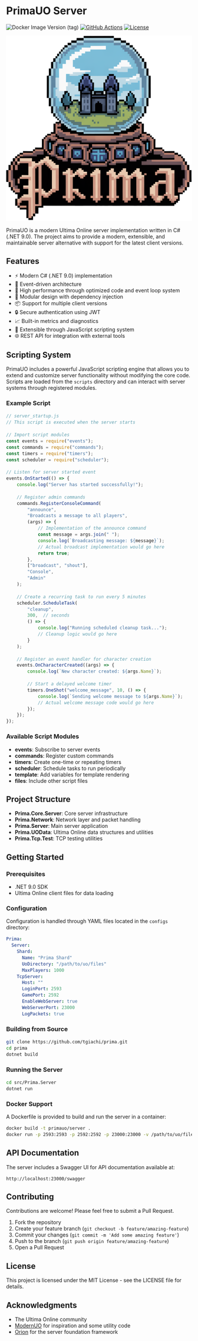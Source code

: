 # PrimaUO Server

![Docker Image Version (tag)](https://img.shields.io/docker/v/tgiachi/prima-server/latest)
[![GitHub Actions](https://github.com/tgiachi/prima/actions/workflows/docker_image.yml/badge.svg)](https://github.com/tgiachi/prima/actions/workflows/docker_image.yml)
[![License](https://img.shields.io/badge/license-MIT-red.svg)](LICENSE)

![](./Assets/prima_logo.png)

PrimaUO is a modern Ultima Online server implementation written in C# (.NET 9.0). The project aims to provide a modern, extensible, and maintainable server alternative with support for the latest client versions.

## Features

- ⚡ Modern C# (.NET 9.0) implementation
- 🔄 Event-driven architecture
- 🚀 High performance through optimized code and event loop system
- 🔌 Modular design with dependency injection
- 📦 Support for multiple client versions
- 🔒 Secure authentication using JWT
- 📈 Built-in metrics and diagnostics
- 🔧 Extensible through JavaScript scripting system
- 🌐 REST API for integration with external tools

## Scripting System

PrimaUO includes a powerful JavaScript scripting engine that allows you to extend and customize server functionality without modifying the core code. Scripts are loaded from the `scripts` directory and can interact with server systems through registered modules.

### Example Script

```javascript
// server_startup.js
// This script is executed when the server starts

// Import script modules
const events = require("events");
const commands = require("commands");
const timers = require("timers");
const scheduler = require("scheduler");

// Listen for server started event
events.OnStarted(() => {
    console.log("Server has started successfully!");

    // Register admin commands
    commands.RegisterConsoleCommand(
        "announce",
        "Broadcasts a message to all players",
        (args) => {
            // Implementation of the announce command
            const message = args.join(" ");
            console.log(`Broadcasting message: ${message}`);
            // Actual broadcast implementation would go here
            return true;
        },
        ["broadcast", "shout"],
        "Console",
        "Admin"
    );

    // Create a recurring task to run every 5 minutes
    scheduler.ScheduleTask(
        "cleanup",
        300,  // seconds
        () => {
            console.log("Running scheduled cleanup task...");
            // Cleanup logic would go here
        }
    );

    // Register an event handler for character creation
    events.OnCharacterCreated((args) => {
        console.log(`New character created: ${args.Name}`);

        // Start a delayed welcome timer
        timers.OneShot("welcome_message", 10, () => {
            console.log(`Sending welcome message to ${args.Name}`);
            // Actual welcome message code would go here
        });
    });
});
```

### Available Script Modules

- **events**: Subscribe to server events
- **commands**: Register custom commands
- **timers**: Create one-time or repeating timers
- **scheduler**: Schedule tasks to run periodically
- **template**: Add variables for template rendering
- **files**: Include other script files

## Project Structure

- **Prima.Core.Server**: Core server infrastructure
- **Prima.Network**: Network layer and packet handling
- **Prima.Server**: Main server application
- **Prima.UOData**: Ultima Online data structures and utilities
- **Prima.Tcp.Test**: TCP testing utilities

## Getting Started

### Prerequisites

- .NET 9.0 SDK
- Ultima Online client files for data loading

### Configuration

Configuration is handled through YAML files located in the `configs` directory:

```yaml
Prima:
  Server:
    Shard:
      Name: "Prima Shard"
      UoDirectory: "/path/to/uo/files"
      MaxPlayers: 1000
    TcpServer:
      Host: ""
      LoginPort: 2593
      GamePort: 2592
      EnableWebServer: true
      WebServerPort: 23000
      LogPackets: true
```

### Building from Source

```bash
git clone https://github.com/tgiachi/prima.git
cd prima
dotnet build
```

### Running the Server

```bash
cd src/Prima.Server
dotnet run
```

### Docker Support

A Dockerfile is provided to build and run the server in a container:

```bash
docker build -t primauo/server .
docker run -p 2593:2593 -p 2592:2592 -p 23000:23000 -v /path/to/uo/files:/app/data/client primauo/server
```

## API Documentation

The server includes a Swagger UI for API documentation available at:

```
http://localhost:23000/swagger
```

## Contributing

Contributions are welcome! Please feel free to submit a Pull Request.

1. Fork the repository
2. Create your feature branch (`git checkout -b feature/amazing-feature`)
3. Commit your changes (`git commit -m 'Add some amazing feature'`)
4. Push to the branch (`git push origin feature/amazing-feature`)
5. Open a Pull Request

## License

This project is licensed under the MIT License - see the LICENSE file for details.

## Acknowledgments

- The Ultima Online community
- [ModernUO](https://github.com/modernuo/modernuo) for inspiration and some utility code
- [Orion](https://github.com/tgiachi/orion) for the server foundation framework
